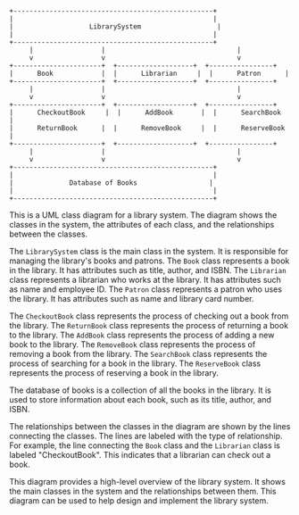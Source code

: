 ```
+--------------------------------------------------+
|                                                  |
|                   LibrarySystem                   |
|                                                  |
+--------------------------------------------------+
     |                 |                                 |
     v                 v                                 v
+----------------------+  +-------------------+  +----------------+
|      Book            |  |      Librarian     |  |      Patron      |
+----------------------+  +-------------------+  +----------------+
     |                 |                                 |
     v                 v                                 v
+----------------------+  +-------------------+  +----------------+
|      CheckoutBook     |  |      AddBook       |  |      SearchBook  |
|      ReturnBook      |  |      RemoveBook     |  |      ReserveBook |
+----------------------+  +-------------------+  +----------------+
     |                 |                                 |
     v                 v                                 v
+--------------------------------------------------+
|                                                  |
|              Database of Books                  |
|                                                  |
+--------------------------------------------------+
```

This is a UML class diagram for a library system. The diagram shows the classes in the system, the attributes of each class, and the relationships between the classes.

The `LibrarySystem` class is the main class in the system. It is responsible for managing the library's books and patrons. The `Book` class represents a book in the library. It has attributes such as title, author, and ISBN. The `Librarian` class represents a librarian who works at the library. It has attributes such as name and employee ID. The `Patron` class represents a patron who uses the library. It has attributes such as name and library card number.

The `CheckoutBook` class represents the process of checking out a book from the library. The `ReturnBook` class represents the process of returning a book to the library. The `AddBook` class represents the process of adding a new book to the library. The `RemoveBook` class represents the process of removing a book from the library. The `SearchBook` class represents the process of searching for a book in the library. The `ReserveBook` class represents the process of reserving a book in the library.

The database of books is a collection of all the books in the library. It is used to store information about each book, such as its title, author, and ISBN.

The relationships between the classes in the diagram are shown by the lines connecting the classes. The lines are labeled with the type of relationship. For example, the line connecting the `Book` class and the `Librarian` class is labeled "CheckoutBook". This indicates that a librarian can check out a book.

This diagram provides a high-level overview of the library system. It shows the main classes in the system and the relationships between them. This diagram can be used to help design and implement the library system.